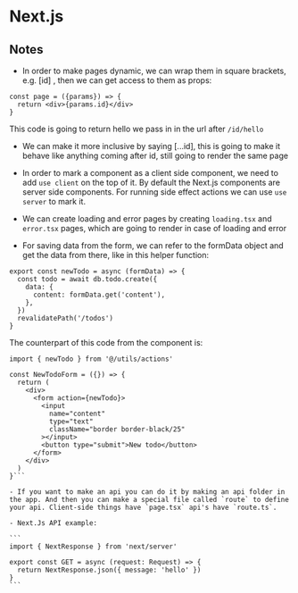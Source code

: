 # Next.js

## Notes

- In order to make pages dynamic, we can wrap them in square brackets, e.g.
  \[id\] , then we can get access to them as props:

```
const page = ({params}) => {
  return <div>{params.id}</div>
}
```

This code is going to return hello we pass in in the url after `/id/hello`

- We can make it more inclusive by saying \[...id\], this is going to make it behave like anything coming after id, still going to render the same page

- In order to mark a component as a client side component, we need to add `use client` on the top of it. By default the Next.js components are server side components. For running side effect actions we can use `use server` to mark it.

- We can create loading and error pages by creating `loading.tsx` and `error.tsx` pages, which are going to render in case of loading and error

- For saving data from the form, we can refer to the formData object and get the data from there, like in this helper function:

```
export const newTodo = async (formData) => {
  const todo = await db.todo.create({
    data: {
      content: formData.get('content'),
    },
  })
  revalidatePath('/todos')
}
```

The counterpart of this code from the component is:

````
import { newTodo } from '@/utils/actions'

const NewTodoForm = ({}) => {
  return (
    <div>
      <form action={newTodo}>
        <input
          name="content"
          type="text"
          className="border border-black/25"
        ></input>
        <button type="submit">New todo</button>
      </form>
    </div>
  )
}```

- If you want to make an api you can do it by making an api folder in the app. And then you can make a special file called `route` to define your api. Client-side things have `page.tsx` api's have `route.ts`.

- Next.Js API example:

```
import { NextResponse } from 'next/server'

export const GET = async (request: Request) => {
  return NextResponse.json({ message: 'hello' })
}
```
````
